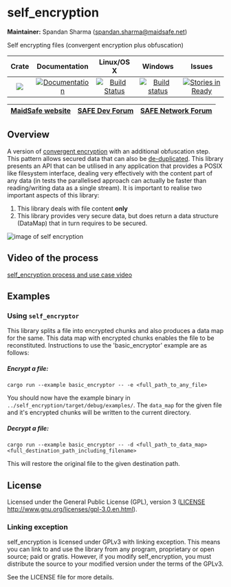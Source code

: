 # self_encryption

**Maintainer:** Spandan Sharma (spandan.sharma@maidsafe.net)

Self encrypting files (convergent encryption plus obfuscation)

|Crate|Documentation|Linux/OS X|Windows|Issues|
|:---:|:-----------:|:--------:|:-----:|:----:|
|[![](http://meritbadge.herokuapp.com/self_encryption)](https://crates.io/crates/self_encryption)|[![Documentation](https://docs.rs/self_encryption/badge.svg)](https://docs.rs/self_encryption)|[![Build Status](https://travis-ci.org/maidsafe/self_encryption.svg?branch=master)](https://travis-ci.org/maidsafe/self_encryption)|[![Build status](https://ci.appveyor.com/api/projects/status/htljxqrosx1i237s/branch/master?svg=true)](https://ci.appveyor.com/project/MaidSafe-QA/self-encryption/branch/master)|[![Stories in Ready](https://badge.waffle.io/maidsafe/self_encryption.png?label=ready&title=Ready)](https://waffle.io/maidsafe/self_encryption)|

| [MaidSafe website](https://maidsafe.net) | [SAFE Dev Forum](https://forum.safedev.org) | [SAFE Network Forum](https://safenetforum.org) |
|:----------------------------------------:|:-------------------------------------------:|:----------------------------------------------:|

## Overview

A version of [convergent encryption](http://en.wikipedia.org/wiki/Convergent_encryption) with an additional obfuscation step. This pattern allows secured data that can also be [de-duplicated](http://en.wikipedia.org/wiki/Data_deduplication). This library presents an API that can be utilised in any application that provides a POSIX like filesystem interface, dealing very effectively with the content part of any data (in tests the parallelised approach can actually be faster than reading/writing data as a single stream). It is important to realise two important aspects of this library:

1. This library deals with file content **only**
2. This library provides very secure data, but does return a data structure (DataMap) that in turn requires to be secured.

![image of self encryption](https://github.com/maidsafe/self_encryption/blob/master/img/self-encryption.png?raw=true)

## Video of the process
[self_encryption process and use case video](https://www.youtube.com/watch?v=Jnvwv4z17b4)

## Examples

### Using `self_encryptor`

This library splits a file into encrypted chunks and also produces a data map for the same. This data map with encrypted chunks enables the file to be reconstituted. Instructions to use the 'basic_encryptor' example are as follows:

##### Encrypt a file:

    cargo run --example basic_encryptor -- -e <full_path_to_any_file>

You should now have the example binary in `../self_encryption/target/debug/examples/`. The `data_map` for the given file and it's encrypted chunks will be written to the current directory.

##### Decrypt a file:

    cargo run --example basic_encryptor -- -d <full_path_to_data_map> <full_destination_path_including_filename>

This will restore the original file to the given destination path.

## License

Licensed under the General Public License (GPL), version 3 ([LICENSE](LICENSE) http://www.gnu.org/licenses/gpl-3.0.en.html).

### Linking exception

self_encryption is licensed under GPLv3 with linking exception. This means you can link to and use the library from any program, proprietary or open source; paid or gratis. However, if you modify self_encryption, you must distribute the source to your modified version under the terms of the GPLv3.

See the LICENSE file for more details.
